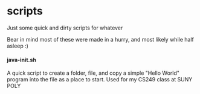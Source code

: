# scripts
Just some quick and dirty scripts for whatever

Bear in mind most of these were made in a hurry, and most likely while half asleep :)

#### java-init.sh
A quick script to create a folder, file, and copy a simple "Hello World" program into the file as a place to start. Used for my CS249 class at SUNY POLY

